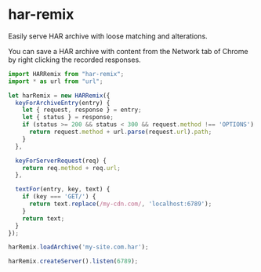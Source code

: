 # har-remix

Easily serve HAR archive with loose matching and alterations.

You can save a HAR archive with content from the Network tab of Chrome by right clicking the recorded responses.

```js
import HARRemix from "har-remix";
import * as url from "url";

let harRemix = new HARRemix({
  keyForArchiveEntry(entry) {
    let { request, response } = entry;
    let { status } = response;
    if (status >= 200 && status < 300 && request.method !== 'OPTIONS') {
      return request.method + url.parse(request.url).path;
    }
  },

  keyForServerRequest(req) {
    return req.method + req.url;
  },

  textFor(entry, key, text) {
    if (key === 'GET/') {
      return text.replace(/my-cdn.com/, 'localhost:6789');
    }
    return text;
  }
});

harRemix.loadArchive('my-site.com.har');

harRemix.createServer().listen(6789);
```
